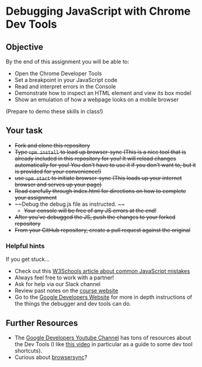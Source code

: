 # Debugging JavaScript with Chrome Dev Tools

## Objective

By the end of this assignment you will be able to:
- Open the Chrome Developer Tools
- Set a breakpoint in your JavaScript code
- Read and interpret errors in the Console
- Demonstrate how to inspect an HTML element and view its box model
- Show an emulation of how a webpage looks on a mobile browser

(Prepare to demo these skills in class!)

## Your task

- ~~Fork and clone this repository~~
- ~~Type `npm install` to load up browser-sync (This is a nice tool that is already included in this repository for you! It will reload changes automatically for you! You don't have to use it if you don't want to, but it is provided for your convenience!)~~
- ~~use `npm start` to initiate browser-sync (This loads up your internet browser and serves up your page)~~
- ~~Read carefully through index.html for directions on how to complete your assignment~~
- ~~Debug the debug.js file as instructed. ~~
    - ~~Your console will be free of any JS errors at the end!~~
- ~~After you've debugged the JS, push the changes to your forked repository~~
- ~~From your GitHub repository, create a pull request against the original~~

### Helpful hints

If you get stuck...
- Check out this [W3Schools article about common JavaScript mistakes](http://www.w3schools.com/js/js_mistakes.asp)
- Always feel free to work with a partner!
- Ask for help via our Slack channel
- Review past notes on the [course website](https://gawdiseattle.gitbooks.io/wdi/content/)
- Go to the [Google Developers Website](https://developers.google.com/web/tools/chrome-devtools/javascript/) for more in depth instructions of the things the debugger and dev tools can do.

## Further Resources

- The [Google Developers Youtube Channel](https://www.youtube.com/channel/UC_x5XG1OV2P6uZZ5FSM9Ttw) has tons of resources about the Dev Tools (I like [this video](https://www.youtube.com/watch?v=nOEw9iiopwI) in particular as a guide to some dev tool shortcuts).
- Curious about [browsersync](https://www.browsersync.io/)?
